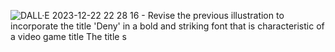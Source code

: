 ![DALL·E 2023-12-22 22 28 16 - Revise the previous illustration to incorporate the title 'Deny' in a bold and striking font that is characteristic of a video game title  The title s](https://github.com/online5880/Project_D/assets/58097724/a09360d0-e000-4243-a250-90080d6001a9)
